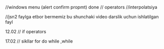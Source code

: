 //windows menu (alert confirm propmt) done
// operators
//interpolatsiya


//jsn2 faylga etbor bermemiz bu shunchaki video darslik uchun ishlatilgan fayl 



12.02
// if operators

17.02 
// sikllar for do while ,while 
